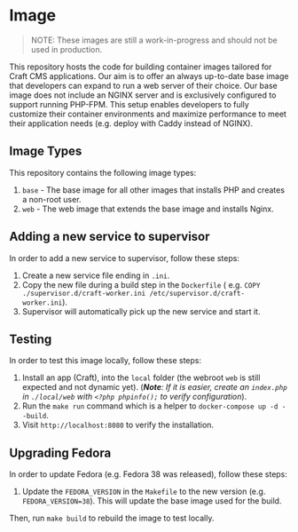 # Image

> NOTE: These images are still a work-in-progress and should not be used in production.

This repository hosts the code for building container images tailored for Craft CMS applications. Our aim is to offer an always up-to-date base image that developers can expand to run a web server of their choice. Our base image does not include an NGINX server and is exclusively configured to support running PHP-FPM. This setup enables developers to fully customize their container environments and maximize performance to meet their application needs (e.g. deploy with Caddy instead of NGINX). 

## Image Types

This repository contains the following image types:

1. `base` - The base image for all other images that installs PHP and creates a non-root user.
2. `web` - The web image that extends the base image and installs Nginx.

## Adding a new service to supervisor

In order to add a new service to supervisor, follow these steps:

1. Create a new service file ending in `.ini`.
2. Copy the new file during a build step in the `Dockerfile` (
   e.g. `COPY ./supervisor.d/craft-worker.ini /etc/supervisor.d/craft-worker.ini`).
3. Supervisor will automatically pick up the new service and start it.

## Testing

In order to test this image locally, follow these steps:

1. Install an app (Craft), into the `local` folder (the
   webroot `web` is still expected and not dynamic yet). (_**Note**: If it is easier, create an `index.php`
   in `./local/web` with `<?php phpinfo();` to verify configuration_).
2. Run the `make run` command which is a helper to `docker-compose up -d --build`.
3. Visit `http://localhost:8080` to verify the installation.

## Upgrading Fedora

In order to update Fedora (e.g. Fedora 38 was released), follow these steps:

1. Update the `FEDORA_VERSION` in the `Makefile` to the new version (e.g. `FEDORA_VERSION=38`). This will update the
   base image used for the build.

Then, run `make build` to rebuild the image to test locally.
